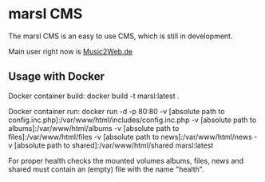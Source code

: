 # marsl CMS

The marsl CMS is an easy to use CMS, which is still in development.

Main user right now is [Music2Web.de](https://www.music2web.de)

## Usage with Docker

Docker container build:
docker build -t marsl:latest .

Docker container run:
docker run -d -p 80:80 -v [absolute path to config.inc.php]:/var/www/html/includes/config.inc.php -v [absolute path to albums]:/var/www/html/albums -v [absolute path to files]:/var/www/html/files -v [absolute path to news]:/var/www/html/news -v [absolute path to shared]:/var/www/html/shared marsl:latest

For proper health checks the mounted volumes albums, files, news and shared must contain an (empty) file with the name "health".
